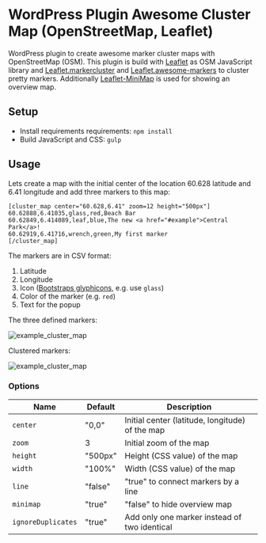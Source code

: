 # WordPress Plugin Awesome Cluster Map (OpenStreetMap, Leaflet)

WordPress plugin to create awesome marker cluster maps with OpenStreetMap (OSM).
This plugin is build with [Leaflet](http://leafletjs.com/) as OSM JavaScript
library and [Leaflet.markercluster](https://github.com/Leaflet/Leaflet.markercluster)
and [Leaflet.awesome-markers](https://github.com/lvoogdt/Leaflet.awesome-markers)
to cluster pretty markers. Additionally [Leaflet-MiniMap](https://github.com/Norkart/Leaflet-MiniMap)
is used for showing an overview map.

## Setup

* Install requirements requirements: `npm install`
* Build JavaScript and CSS: `gulp`

## Usage

Lets create a map with the initial center of the location 60.628 latitude and
6.41 longitude and add three markers to this map:
```
[cluster_map center="60.628,6.41" zoom=12 height="500px"]
60.62888,6.41035,glass,red,Beach Bar
60.62849,6.414089,leaf,blue,The new <a href="#example">Central Park</a>!
60.62919,6.41716,wrench,green,My first marker
[/cluster_map]
```

The markers are in CSV format:

1. Latitude
2. Longitude
3. Icon ([Bootstraps glyphicons](http://getbootstrap.com/components/#glyphicons), e.g. use `glass`)
4. Color of the marker (e.g. `red`)
5. Text for the popup

The three defined markers:

![example_cluster_map](_screenshots/2.png)

Clustered markers:

![example_cluster_map](_screenshots/1.png)

### Options

| Name               | Default | Description                                     |
|--------------------|---------|-------------------------------------------------|
| `center`           | "0,0"   | Initial center (latitude, longitude) of the map |
| `zoom`             | 3       | Initial zoom of the map                         |
| `height`           | "500px" | Height (CSS value) of the map                   |
| `width`            | "100%"  | Width (CSS value) of the map                    |
| `line`             | "false" | "true" to connect markers by a line             |
| `minimap`          | "true"  | "false" to hide overview map                    |
| `ignoreDuplicates` | "true"  | Add only one marker instead of two identical    |